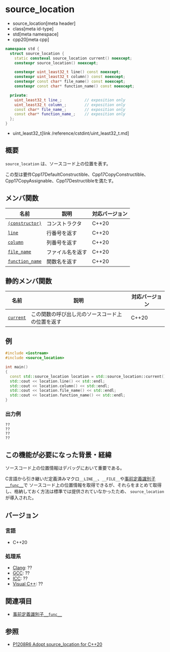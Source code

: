 # source_location
* source_location[meta header]
* class[meta id-type]
* std[meta namespace]
* cpp20[meta cpp]

```cpp
namespace std {
  struct source_location {
    static consteval source_location current() noexcept;
    constexpr source_location() noexcept;

    constexpr uint_least32_t line() const noexcept;
    constexpr uint_least32_t column() const noexcept;
    constexpr const char* file_name() const noexcept;
    constexpr const char* function_name() const noexcept;

  private:
    uint_least32_t line_;          // exposition only
    uint_least32_t column_;        // exposition only
    const char* file_name_;        // exposition only
    const char* function_name_;    // exposition only
  };
}
```
* uint_least32_t[link /reference/cstdint/uint_least32_t.md]

## 概要
`source_location` は、ソースコード上の位置を表す。

この型は要件Cpp17DefaultConstructible、Cpp17CopyConstructible、 Cpp17CopyAssignable、Cpp17Destructibleを満たす。

## メンバ関数

| 名前                                                  | 説明              | 対応バージョン |
|-------------------------------------------------------|-------------------|----------------|
| [`(constructor)`](source_location/op_constructor.md)  | コンストラクタ    | C++20          |
| [`line`](source_location/line.md)                     | 行番号を返す      | C++20          |
| [`column`](source_location/column.md)                 | 列番号を返す      | C++20          |
| [`file_name`](source_location/file_name.md)           | ファイル名を返す  | C++20          |
| [`function_name`](source_location/function_name.md)   | 関数名を返す      | C++20          |

## 静的メンバ関数

| 名前                                    | 説明                                             | 対応バージョン |
|-----------------------------------------|--------------------------------------------------|----------------|
| [`current`](source_location/current.md) | この関数の呼び出し元のソースコード上の位置を返す | C++20          |


## 例
```cpp example
#include <iostream>
#include <source_location>

int main()
{
  const std::source_location location = std::source_location::current();
  std::cout << location.line() << std::endl;
  std::cout << location.column() << std::endl;
  std::cout << location.file_name() << std::endl;
  std::cout << location.function_name() << std::endl;
}
```

### 出力例
```
??
??
??
??
```

## この機能が必要になった背景・経緯

ソースコード上の位置情報はデバッグにおいて重要である。

C言語から引き継いだ定義済みマクロ`__LINE__`、`__FILE__`や[事前定義識別子`__func__`](/lang/cpp11/func.md)で
ソースコード上の位置情報を取得できるが、それらをまとめて取得し、格納しておく方法は標準では提供されていなかったため、
`source_location`が導入された。

## バージョン
### 言語
- C++20

### 処理系
- [Clang](/implementation.md#clang): ??
- [GCC](/implementation.md#gcc): ??
- [ICC](/implementation.md#icc): ??
- [Visual C++](/implementation.md#visual_cpp): ??


## 関連項目

- [事前定義識別子`__func__`](/lang/cpp11/func.md)

## 参照

- [P1208R6 Adopt source_location for C++20](http://www.open-std.org/jtc1/sc22/wg21/docs/papers/2019/p1208r6.pdf)
